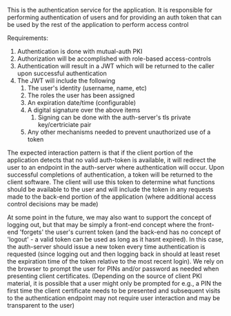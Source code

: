 This is the authentication service for the application.  It is responsible
for performing authentication of users and for providing an auth token that
can be used by the rest of the application to perform access control

Requirements:
1. Authentication is done with mutual-auth PKI
2. Authorization will be accomplished with role-based access-controls
3. Authentication will result in a JWT which will be returned to the caller
upon successful authentication
4. The JWT will include the following
   1. The user's identity (username, name, etc)
   2. The roles the user has been assigned
   3. An expiration date/time (configurable)
   4. A digital signature over the above items
      1. Signing can be done with the auth-server's tls private key/certriciate pair
   5. Any other mechanisms needed to prevent unauthorized use of a token


The expected interaction pattern is that if the client portion of the application
detects that no valid auth-token is available, it will redirect the user to an
endpoint in the auth-server where authentication will occur.  Upon successful
completions of authentication, a token will be returned to the client software.
The client will use this token to determine what functions should be available
to the user and will include the token in any requests made to the back-end
portion of the application (where additional access control decisions may be
made)

At some point in the future, we may also want to support the concept of logging
out, but that may be simply a front-end concept where the front-end 'forgets'
the user's current token (and the back-end has no concept of 'logout' - a valid 
token can be used as long as it hasnt expired).  In this case, the auth-server 
should issue a new token every time authentication is requested (since logging
out and then logging back in should at least reset the expiration time of the
token relative to the most recent login).  We rely on the browser to prompt
the user for PINs and/or password as needed when presenting client certificates.
(Depending on the source of client PKI material, it is possible that a user
might only be prompted for e.g., a PIN the first time the client certificate
needs to be presented and subsequent visits to the authentication endpoint
may not require user interaction and may be transparent to the user)
